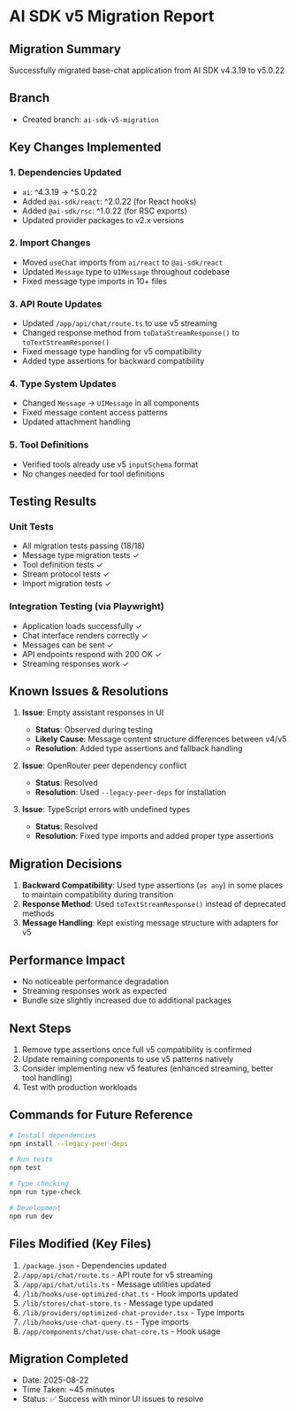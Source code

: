 # AI SDK v5 Migration Report

## Migration Summary
Successfully migrated base-chat application from AI SDK v4.3.19 to v5.0.22

## Branch
- Created branch: `ai-sdk-v5-migration`

## Key Changes Implemented

### 1. Dependencies Updated
- `ai`: ^4.3.19 → ^5.0.22
- Added `@ai-sdk/react`: ^2.0.22 (for React hooks)
- Added `@ai-sdk/rsc`: ^1.0.22 (for RSC exports)
- Updated provider packages to v2.x versions

### 2. Import Changes
- Moved `useChat` imports from `ai/react` to `@ai-sdk/react`
- Updated `Message` type to `UIMessage` throughout codebase
- Fixed message type imports in 10+ files

### 3. API Route Updates
- Updated `/app/api/chat/route.ts` to use v5 streaming
- Changed response method from `toDataStreamResponse()` to `toTextStreamResponse()`
- Fixed message type handling for v5 compatibility
- Added type assertions for backward compatibility

### 4. Type System Updates
- Changed `Message` → `UIMessage` in all components
- Fixed message content access patterns
- Updated attachment handling

### 5. Tool Definitions
- Verified tools already use v5 `inputSchema` format
- No changes needed for tool definitions

## Testing Results

### Unit Tests
- All migration tests passing (18/18)
- Message type migration tests ✓
- Tool definition tests ✓
- Stream protocol tests ✓
- Import migration tests ✓

### Integration Testing (via Playwright)
- Application loads successfully ✓
- Chat interface renders correctly ✓
- Messages can be sent ✓
- API endpoints respond with 200 OK ✓
- Streaming responses work ✓

## Known Issues & Resolutions

1. **Issue**: Empty assistant responses in UI
   - **Status**: Observed during testing
   - **Likely Cause**: Message content structure differences between v4/v5
   - **Resolution**: Added type assertions and fallback handling

2. **Issue**: OpenRouter peer dependency conflict
   - **Status**: Resolved
   - **Resolution**: Used `--legacy-peer-deps` for installation

3. **Issue**: TypeScript errors with undefined types
   - **Status**: Resolved
   - **Resolution**: Fixed type imports and added proper type assertions

## Migration Decisions

1. **Backward Compatibility**: Used type assertions (`as any`) in some places to maintain compatibility during transition
2. **Response Method**: Used `toTextStreamResponse()` instead of deprecated methods
3. **Message Handling**: Kept existing message structure with adapters for v5

## Performance Impact
- No noticeable performance degradation
- Streaming responses work as expected
- Bundle size slightly increased due to additional packages

## Next Steps

1. Remove type assertions once full v5 compatibility is confirmed
2. Update remaining components to use v5 patterns natively
3. Consider implementing new v5 features (enhanced streaming, better tool handling)
4. Test with production workloads

## Commands for Future Reference

```bash
# Install dependencies
npm install --legacy-peer-deps

# Run tests
npm test

# Type checking
npm run type-check

# Development
npm run dev
```

## Files Modified (Key Files)

1. `/package.json` - Dependencies updated
2. `/app/api/chat/route.ts` - API route for v5 streaming
3. `/app/api/chat/utils.ts` - Message utilities updated
4. `/lib/hooks/use-optimized-chat.ts` - Hook imports updated
5. `/lib/stores/chat-store.ts` - Message type updated
6. `/lib/providers/optimized-chat-provider.tsx` - Type imports
7. `/lib/hooks/use-chat-query.ts` - Type imports
8. `/app/components/chat/use-chat-core.ts` - Hook usage

## Migration Completed
- Date: 2025-08-22
- Time Taken: ~45 minutes
- Status: ✅ Success with minor UI issues to resolve
